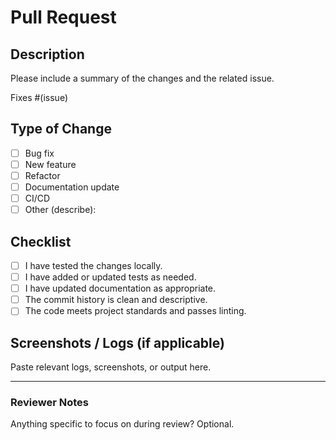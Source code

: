 # Pull Request

## Description

Please include a summary of the changes and the related issue.

Fixes #(issue)

## Type of Change

- [ ] Bug fix
- [ ] New feature
- [ ] Refactor
- [ ] Documentation update
- [ ] CI/CD
- [ ] Other (describe):

## Checklist

- [ ] I have tested the changes locally.
- [ ] I have added or updated tests as needed.
- [ ] I have updated documentation as appropriate.
- [ ] The commit history is clean and descriptive.
- [ ] The code meets project standards and passes linting.

## Screenshots / Logs (if applicable)

Paste relevant logs, screenshots, or output here.

---

### Reviewer Notes

Anything specific to focus on during review? Optional.
